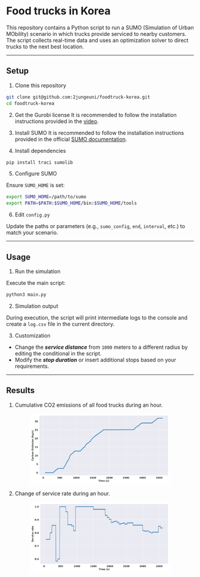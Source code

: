# Food trucks in Korea

This repository contains a Python script to run a SUMO (Simulation of Urban MObility) scenario in which trucks provide serviced to nearby customers.
The script collects real-time data and uses an optimization solver to direct trucks to the next best location.

---

## Setup
1. Clone this repository
```bash
git clone git@github.com:2jungeuni/foodtruck-korea.git
cd foodtruck-korea
```

2. Get the Gurobi license
It is recommended to follow the installation instructions provided in the [video](https://www.youtube.com/watch?v=OYuOKXPJ5PI).

3. Install SUMO
It is recommended to follow the installation instructions provided in the official [SUMO documentation](https://sumo.dlr.de/docs/Installing/index.html).

4. Install dependencies
```bash
pip install traci sumolib
```

5. Configure SUMO

Ensure ```SUMO_HOME``` is set:
```bash
export SUMO_HOME=/path/to/sumo
export PATH=$PATH:$SUMO_HOME/bin:$SUMO_HOME/tools
```

6. Edit ```config.py```

Update the paths or parameters (e.g., ```sumo_config```, ```end```, ```interval```, etc.) to match your scenario.

---

## Usage
1. Run the simulation

Execute the main script:
```bash
python3 main.py
```

2. Simulation output

During execution, the script will print intermediate logs to the console and create a ```log.csv``` file in the current directory.

3. Customization

- Change the ***service distance*** from ```1000``` meters to a different radius by editing the conditional in the script.
- Modify the ***stop duration*** or insert additional stops based on your requirements.

---

## Results
1. Cumulative CO2 emissions of all food trucks during an hour.
<div align="center">
    <img src=figures/carbon_emission.png width="75%">
</div>

2. Change of service rate during an hour.
<div align="center">
    <img src=figures/service_rate.png width="75%">
</div>